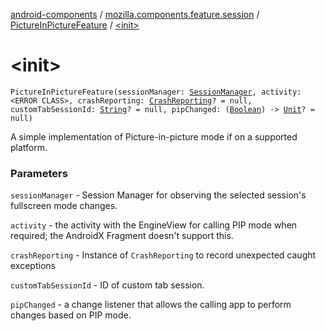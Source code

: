 [android-components](../../index.md) / [mozilla.components.feature.session](../index.md) / [PictureInPictureFeature](index.md) / [&lt;init&gt;](./-init-.md)

# &lt;init&gt;

`PictureInPictureFeature(sessionManager: `[`SessionManager`](../../mozilla.components.browser.session/-session-manager/index.md)`, activity: <ERROR CLASS>, crashReporting: `[`CrashReporting`](../../mozilla.components.support.base.crash/-crash-reporting/index.md)`? = null, customTabSessionId: `[`String`](https://kotlinlang.org/api/latest/jvm/stdlib/kotlin/-string/index.html)`? = null, pipChanged: (`[`Boolean`](https://kotlinlang.org/api/latest/jvm/stdlib/kotlin/-boolean/index.html)`) -> `[`Unit`](https://kotlinlang.org/api/latest/jvm/stdlib/kotlin/-unit/index.html)`? = null)`

A simple implementation of Picture-in-picture mode if on a supported platform.

### Parameters

`sessionManager` - Session Manager for observing the selected session's fullscreen mode changes.

`activity` - the activity with the EngineView for calling PIP mode when required; the AndroidX Fragment
doesn't support this.

`crashReporting` - Instance of `CrashReporting` to record unexpected caught exceptions

`customTabSessionId` - ID of custom tab session.

`pipChanged` - a change listener that allows the calling app to perform changes based on PIP mode.
